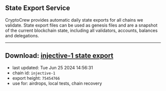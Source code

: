 ## State Export Service
CryptoCrew provides automatic daily state exports for all chains we validate. State export files can be used as genesis files and are a snapshot of the current blockchain state, including all validators, accounts, balances and delegations.

---
**Download: [injective-1 state export](https://dl-eu2.ccvalidators.com/SERVICE/injective/injective-1_export_75454766.json)**
---

- last updated: Tue Jun 25 2024 14:56:31
- chain id: `injective-1`
- export height: `75454766`
- use for: airdrops, local tests, chain recovery
